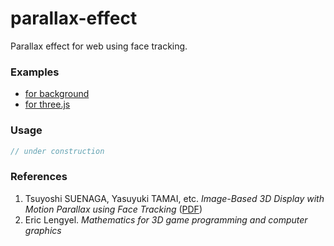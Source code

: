 # parallax-effect

Parallax effect for web using face tracking.

### Examples
* [for background](https://munrocket.github.io/parallax-effect/index.html)
* [for three.js](https://munrocket.github.io/parallax-effect/threejs.html)

### Usage
```js
// under construction
```

### References

1. Tsuyoshi SUENAGA, Yasuyuki TAMAI, etc. *Image-Based 3D Display with Motion Parallax using Face Tracking* ([PDF](https://www.researchgate.net/publication/4324515_Poster_Image-Based_3D_Display_with_Motion_Parallax_using_Face_Tracking))
2. Eric Lengyel. *Mathematics for 3D game programming and computer graphics*
